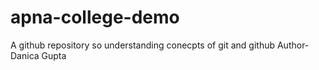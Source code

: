 # apna-college-demo
A github repository so understanding conecpts of git and github
Author- Danica Gupta
